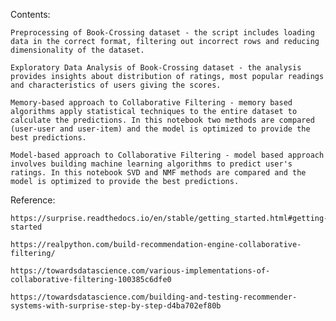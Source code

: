Contents:

    Preprocessing of Book-Crossing dataset - the script includes loading data in the correct format, filtering out incorrect rows and reducing dimensionality of the dataset.
    
    Exploratory Data Analysis of Book-Crossing dataset - the analysis provides insights about distribution of ratings, most popular readings and characteristics of users giving the scores.
    
    Memory-based approach to Collaborative Filtering - memory based algorithms apply statistical techniques to the entire dataset to calculate the predictions. In this notebook two methods are compared (user-user and user-item) and the model is optimized to provide the best predictions.
    
    Model-based approach to Collaborative Filtering - model based approach involves building machine learning algorithms to predict user's ratings. In this notebook SVD and NMF methods are compared and the model is optimized to provide the best predictions.

Reference:

    https://surprise.readthedocs.io/en/stable/getting_started.html#getting-started
    
    https://realpython.com/build-recommendation-engine-collaborative-filtering/
    
    https://towardsdatascience.com/various-implementations-of-collaborative-filtering-100385c6dfe0
    
    https://towardsdatascience.com/building-and-testing-recommender-systems-with-surprise-step-by-step-d4ba702ef80b

